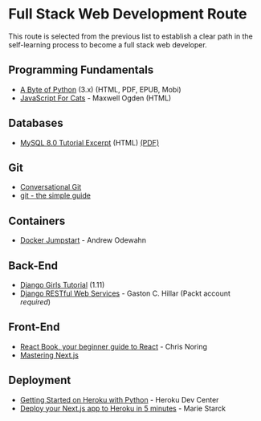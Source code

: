 # Full Stack Web Development Route

This route is selected from the previous list to establish a clear path in the self-learning process to become a full stack web developer.

## Programming Fundamentals

* [A Byte of Python](https://python.swaroopch.com) (3.x) (HTML, PDF, EPUB, Mobi)
* [JavaScript For Cats](http://jsforcats.com) - Maxwell Ogden (HTML)

## Databases

* [MySQL 8.0 Tutorial Excerpt](https://dev.mysql.com/doc/mysql-tutorial-excerpt/8.0/en/tutorial.html) (HTML) [(PDF)](https://downloads.mysql.com/docs/mysql-tutorial-excerpt-8.0-en.pdf)

## Git

* [Conversational Git](http://blog.anvard.org/conversational-git/)
* [git - the simple guide](http://rogerdudler.github.io/git-guide/)

## Containers

* [Docker Jumpstart](http://odewahn.github.io/docker-jumpstart/) - Andrew Odewahn

## Back-End

* [Django Girls Tutorial](https://tutorial.djangogirls.org/en/) (1.11)
* [Django RESTful Web Services](https://www.packtpub.com/free-ebook/django-restful-web-services/9781788833929) - Gaston C. Hillar (Packt account *required*)

## Front-End

* [React Book, your beginner guide to React](https://github.com/softchris/react-book/) - Chris Noring
* [Mastering Next.js](https://masteringnextjs.com)

## Deployment

* [Getting Started on Heroku with Python](https://devcenter.heroku.com/articles/getting-started-with-python) - Heroku Dev Center
* [Deploy your Next.js app to Heroku in 5 minutes](https://mariestarck.com/deploy-your-next-js-app-to-heroku-in-5-minutes/) - Marie Starck